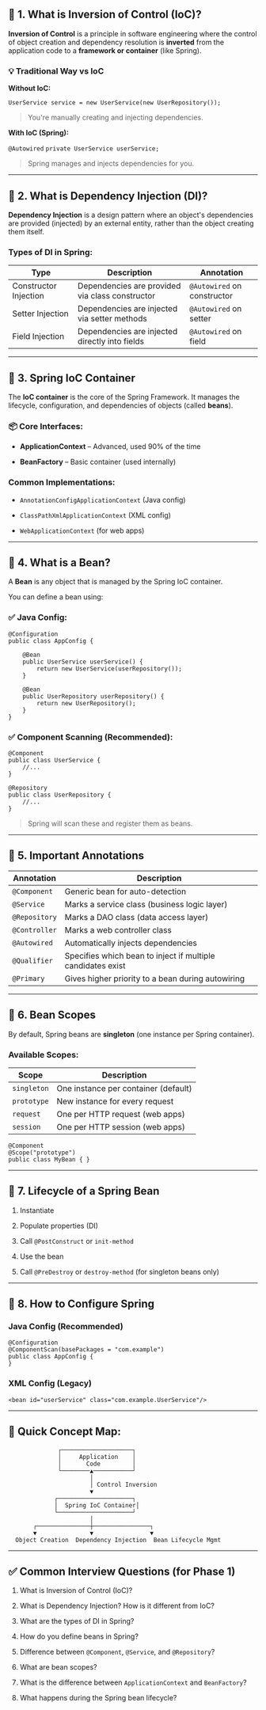 ## 🔹 1. What is Inversion of Control (IoC)?

**Inversion of Control** is a principle in software engineering where the control of object creation and dependency resolution is **inverted** from the application code to a **framework or container** (like Spring).

### 💡 Traditional Way vs IoC

**Without IoC:**

`UserService service = new UserService(new UserRepository());`

> You're manually creating and injecting dependencies.

**With IoC (Spring):**

`@Autowired`
`private UserService userService;`

> Spring manages and injects dependencies for you.

---

## 🔹 2. What is Dependency Injection (DI)?

**Dependency Injection** is a design pattern where an object's dependencies are provided (injected) by an external entity, rather than the object creating them itself.

### Types of DI in Spring:

|Type|Description|Annotation|
|---|---|---|
|Constructor Injection|Dependencies are provided via class constructor|`@Autowired` on constructor|
|Setter Injection|Dependencies are injected via setter methods|`@Autowired` on setter|
|Field Injection|Dependencies are injected directly into fields|`@Autowired` on field|

---

## 🔹 3. Spring IoC Container

The **IoC container** is the core of the Spring Framework. It manages the lifecycle, configuration, and dependencies of objects (called **beans**).

### 📦 Core Interfaces:

- **ApplicationContext** – Advanced, used 90% of the time
    
- **BeanFactory** – Basic container (used internally)
    

### Common Implementations:

- `AnnotationConfigApplicationContext` (Java config)
    
- `ClassPathXmlApplicationContext` (XML config)
    
- `WebApplicationContext` (for web apps)
    

---

## 🔹 4. What is a Bean?

A **Bean** is any object that is managed by the Spring IoC container.

You can define a bean using:

### ✅ Java Config:

```
@Configuration
public class AppConfig {

    @Bean
    public UserService userService() {
        return new UserService(userRepository());
    }

    @Bean
    public UserRepository userRepository() {
        return new UserRepository();
    }
}

```

### ✅ Component Scanning (Recommended):

```
@Component
public class UserService {
    //...
}

@Repository
public class UserRepository {
    //...
}
```

> Spring will scan these and register them as beans.

---

## 🔹 5. Important Annotations

|Annotation|Description|
|---|---|
|`@Component`|Generic bean for auto-detection|
|`@Service`|Marks a service class (business logic layer)|
|`@Repository`|Marks a DAO class (data access layer)|
|`@Controller`|Marks a web controller class|
|`@Autowired`|Automatically injects dependencies|
|`@Qualifier`|Specifies which bean to inject if multiple candidates exist|
|`@Primary`|Gives higher priority to a bean during autowiring|

---

## 🔹 6. Bean Scopes

By default, Spring beans are **singleton** (one instance per Spring container).

### Available Scopes:

|Scope|Description|
|---|---|
|`singleton`|One instance per container (default)|
|`prototype`|New instance for every request|
|`request`|One per HTTP request (web apps)|
|`session`|One per HTTP session (web apps)|

```
@Component
@Scope("prototype")
public class MyBean { }
```

---

## 🔹 7. Lifecycle of a Spring Bean

1. Instantiate
    
2. Populate properties (DI)
    
3. Call `@PostConstruct` or `init-method`
    
4. Use the bean
    
5. Call `@PreDestroy` or `destroy-method` (for singleton beans only)
    

---

## 🔹 8. How to Configure Spring

### Java Config (Recommended)

```
@Configuration
@ComponentScan(basePackages = "com.example")
public class AppConfig {
}
```

### XML Config (Legacy)

`<bean id="userService" class="com.example.UserService"/>`

---

## 🧠 Quick Concept Map:
```
              ┌────────────────────┐
              │     Application    │
              │       Code         │
              └────────▲───────────┘
                       │
                       │ Control Inversion
                       ▼
             ┌─────────────────────┐
             │  Spring IoC Container│
             └─────────────────────┘
                       │
       ┌───────────────┼────────────────┐
       ▼               ▼                ▼
  Object Creation  Dependency Injection  Bean Lifecycle Mgmt

```
---

## ✅ Common Interview Questions (for Phase 1)

1. What is Inversion of Control (IoC)?
    
2. What is Dependency Injection? How is it different from IoC?
    
3. What are the types of DI in Spring?
    
4. How do you define beans in Spring?
    
5. Difference between `@Component`, `@Service`, and `@Repository`?
    
6. What are bean scopes?
    
7. What is the difference between `ApplicationContext` and `BeanFactory`?
    
8. What happens during the Spring bean lifecycle?